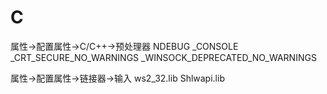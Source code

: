 # C

属性->配置属性->C/C++->预处理器
NDEBUG
_CONSOLE
_CRT_SECURE_NO_WARNINGS
_WINSOCK_DEPRECATED_NO_WARNINGS

属性->配置属性->链接器->输入
ws2_32.lib
Shlwapi.lib